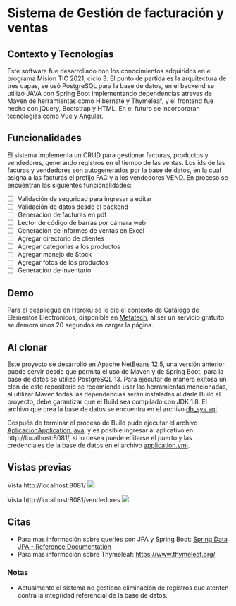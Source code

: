 # Sistema de Gestión de facturación y ventas

## Contexto y Tecnologías
Este software fue desarrollado con los conocimientos adquiridos en el programa Misión TIC 2021, ciclo 3. El punto de partida es la arquitectura de tres capas, se usó PostgreSQL para la base de datos, en el backend se utilizó JAVA con Spring Boot implementando dependencias atreves de Maven de herramientas como Hibernate y Thymeleaf, y el frontend fue hecho con jQuery, Bootstrap y HTML. En el futuro se incorporaran tecnologías como Vue y Angular.

## Funcionalidades
El sistema implementa un CRUD para gestionar facturas, productos y vendedores, generando registros en el tiempo de las ventas. Los ids de las facuras y vendedores son autogenerados por la base de datos, en la cual asigna a las facturas el prefijo FAC y a los vendedores VEND. En proceso se encuentran las siguientes funcionalidades:
- [ ] Validación de seguridad para ingresar a editar
- [ ] Validación de datos desde el backend
- [ ] Generación de facturas en pdf
- [ ] Lector de código de barras por cámara web
- [ ] Generación de informes de ventas en Excel
- [ ] Agregar directorio de clientes
- [ ] Agregar categorias a los productos
- [ ] Agregar manejo de Stock
- [ ] Agregar fotos de los productos
- [ ] Generación de inventario   

## Demo    
Para el despliegue en Heroku se le dio el contexto de Catálogo de Elementos Electrónicos, disponible en [Metatech](https://metatech2.herokuapp.com/), al ser un servicio gratuito se demora unos 20 segundos en cargar la página.

## Al clonar
Este proyecto se desarrolló en Apache NetBeans 12.5, una versión anterior puede servir desde que permita el uso de Maven y de Spring Boot, para la base de datos se utilizó PostgreSQL 13. Para ejecutar de manera exitosa un clon de este repositorio se recomienda usar las herramientas mencionadas, al utilizar Maven todas las dependencias serán instaladas al darle Build al proyecto, debe garantizar que el Build sea compilado con JDK 1.8. El archivo que crea la base de datos se encuentra en el archivo [db_sys.sql](https://github.com/raparram/sales-billing-management-sys/blob/main/db_sys.sql).    
    
Después de terminar el proceso de Build pude ejecutar el archivo [AplicacionApplication.java](https://github.com/raparram/sales-billing-management-sys/blob/main/src/main/java/com/miempresa/aplicacion/AplicacionApplication.java), y es posible ingresar al aplicativo en http://localhost:8081/, si lo desea puede editarse el puerto y las credenciales de la base de datos en el archivo [application.yml](https://github.com/raparram/sales-billing-management-sys/blob/main/src/main/resources/application.yml).

## Vistas previas
Vista http://localhost:8081/ 
![](/previoBienvenidos.jpg)

Vista http://localhost:8081/vendedores
![](/prevoVendedores.jpg)

## Citas
- Para mas información sobre queries con JPA y Spring Boot: [Spring Data JPA - Reference Documentation](https://docs.spring.io/spring-data/jpa/docs/current/reference/html/#preface)
- Para mas información sobre Thymeleaf: https://www.thymeleaf.org/

### Notas
- Actualmente el sistema no gestiona eliminación de registros que atenten contra la integridad referencial de la base de datos.
